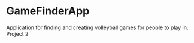 # GameFinderApp
Application for finding and creating volleyball games for people to play in.  Project 2
